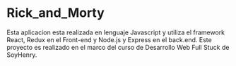 # Rick_and_Morty
Esta aplicacion esta realizada en lenguaje Javascript y utiliza el framework React, Redux en el Front-end y Node.js y Express en el back.end.
Este proyecto es realizado en el marco del curso de Desarrollo Web Full Stuck de SoyHenry.
